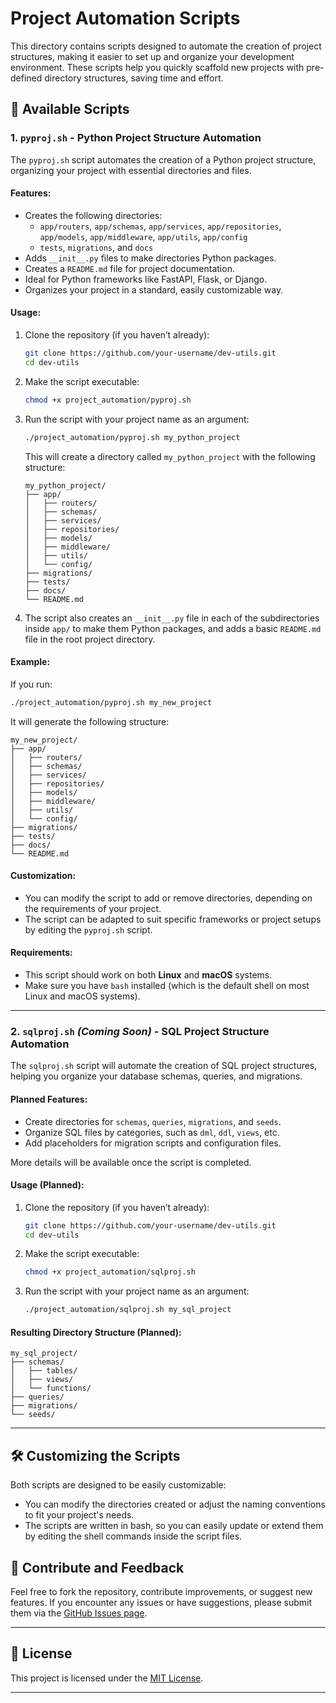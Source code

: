 


# Project Automation Scripts

This directory contains scripts designed to automate the creation of project structures, making it easier to set up and organize your development environment. These scripts help you quickly scaffold new projects with pre-defined directory structures, saving time and effort.

## 🚀 Available Scripts

### 1. **`pyproj.sh`** - Python Project Structure Automation
The `pyproj.sh` script automates the creation of a Python project structure, organizing your project with essential directories and files.

#### Features:
- Creates the following directories:
  - `app/routers`, `app/schemas`, `app/services`, `app/repositories`, `app/models`, `app/middleware`, `app/utils`, `app/config`
  - `tests`, `migrations`, and `docs`
- Adds `__init__.py` files to make directories Python packages.
- Creates a `README.md` file for project documentation.
- Ideal for Python frameworks like FastAPI, Flask, or Django.
- Organizes your project in a standard, easily customizable way.

#### Usage:

1. Clone the repository (if you haven’t already):
   ```bash
   git clone https://github.com/your-username/dev-utils.git
   cd dev-utils
   ```

2. Make the script executable:
   ```bash
   chmod +x project_automation/pyproj.sh
   ```

3. Run the script with your project name as an argument:
   ```bash
   ./project_automation/pyproj.sh my_python_project
   ```

   This will create a directory called `my_python_project` with the following structure:
   ```
   my_python_project/
   ├── app/
   │   ├── routers/
   │   ├── schemas/
   │   ├── services/
   │   ├── repositories/
   │   ├── models/
   │   ├── middleware/
   │   ├── utils/
   │   └── config/
   ├── migrations/
   ├── tests/
   ├── docs/
   └── README.md
   ```

4. The script also creates an `__init__.py` file in each of the subdirectories inside `app/` to make them Python packages, and adds a basic `README.md` file in the root project directory.

#### Example:

If you run:
```bash
./project_automation/pyproj.sh my_new_project
```

It will generate the following structure:
```
my_new_project/
├── app/
│   ├── routers/
│   ├── schemas/
│   ├── services/
│   ├── repositories/
│   ├── models/
│   ├── middleware/
│   ├── utils/
│   └── config/
├── migrations/
├── tests/
├── docs/
└── README.md
```

#### Customization:
- You can modify the script to add or remove directories, depending on the requirements of your project.
- The script can be adapted to suit specific frameworks or project setups by editing the `pyproj.sh` script.

#### Requirements:
- This script should work on both **Linux** and **macOS** systems.
- Make sure you have `bash` installed (which is the default shell on most Linux and macOS systems).

---

### 2. **`sqlproj.sh`** *(Coming Soon)* - SQL Project Structure Automation
The `sqlproj.sh` script will automate the creation of SQL project structures, helping you organize your database schemas, queries, and migrations.

#### Planned Features:
- Create directories for `schemas`, `queries`, `migrations`, and `seeds`.
- Organize SQL files by categories, such as `dml`, `ddl`, `views`, etc.
- Add placeholders for migration scripts and configuration files.
  
More details will be available once the script is completed.

#### Usage (Planned):
1. Clone the repository (if you haven’t already):
   ```bash
   git clone https://github.com/your-username/dev-utils.git
   cd dev-utils
   ```

2. Make the script executable:
   ```bash
   chmod +x project_automation/sqlproj.sh
   ```

3. Run the script with your project name as an argument:
   ```bash
   ./project_automation/sqlproj.sh my_sql_project
   ```

#### Resulting Directory Structure (Planned):
```
my_sql_project/
├── schemas/
│   ├── tables/
│   ├── views/
│   └── functions/
├── queries/
├── migrations/
└── seeds/
```

---

## 🛠️ Customizing the Scripts
Both scripts are designed to be easily customizable:
- You can modify the directories created or adjust the naming conventions to fit your project's needs.
- The scripts are written in bash, so you can easily update or extend them by editing the shell commands inside the script files.

## 🌟 Contribute and Feedback
Feel free to fork the repository, contribute improvements, or suggest new features. If you encounter any issues or have suggestions, please submit them via the [GitHub Issues page](https://github.com/your-username/dev-utils/issues).

---

## 📜 License
This project is licensed under the [MIT License](../LICENSE).


---

